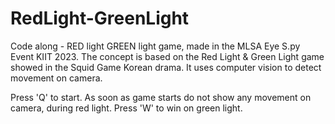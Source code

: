 # RedLight-GreenLight
Code along -  RED light GREEN light game, made in the MLSA Eye S.py Event KIIT 2023.
The concept is based on the Red Light & Green Light game showed in the Squid Game Korean drama.
It uses computer vision to detect movement on camera.

Press 'Q' to start.
As soon as game starts do not show any movement on camera, during red light.
Press 'W' to win on green light.
